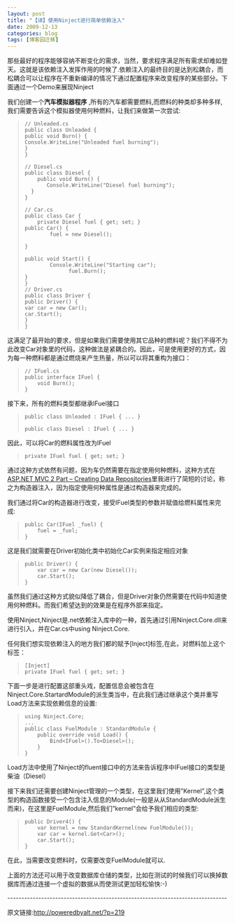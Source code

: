 ```yaml
---
layout: post
title: "【译】使用Ninject进行简单依赖注入"
date: 2009-12-13
categories: blog
tags: [博客园迁移]
---
```


那些最好的程序能够容纳不断变化的需求，当然，要求程序满足所有需求却难如登天。这就是该依赖注入发挥作用的时候了.依赖注入的最终目的是达到松耦合，而松耦合可以让程序在不重新编译的情况下通过配置程序来改变程序的某些部分。下面通过一个Demo来展现Ninject

我们创建一个**汽车模拟器程序** ,所有的汽车都需要燃料,而燃料的种类却多种多样,我们需要告诉这个模拟器使用何种燃料，让我们来做第一次尝试:

> 
>     // Unleaded.cs 
>     public class Unleaded {     
>     public void Burn() {         
>     Console.WriteLine("Unleaded fuel burning");    
>     } 
>     } 
>      
>     // Diesel.cs 
>     public class Diesel { 
>         public void Burn() { 
>            Console.WriteLine("Diesel fuel burning");     
>     	} 
>     } 
>      
>     // Car.cs 
>     public class Car { 
>         private Diesel fuel { get; set; }     
>     public Car() { 
>             fuel = new Diesel(); 
>                 
>     }  
>          
>     public void Start() { 
>             Console.WriteLine("Starting car");         
>     				fuel.Burn();     
>     } 
>     }  
>     // Driver.cs 
>     public class Driver {     
>     public Driver() {         
>     var car = new Car();         
>     car.Start();     
>     } 
>     }

这满足了最开始的要求，但是如果我们需要使用其它品种的燃料呢？我们不得不为此改变Car对象里的代码，这种做法是紧耦合的。因此，可是使用更好的方式，因为每一种燃料都是通过燃烧来产生热量，所以可以将其重构为接口：

> 
>     // IFuel.cs
>     public interface IFuel {
>         void Burn();
>     }

接下来，所有的燃料类型都继承IFuel接口

> 
>     public class Unleaded : IFuel { ... }
>     
>     public class Diesel : IFuel { ... }

因此，可以将Car的燃料属性改为IFuel

> 
>     private IFuel fuel { get; set; }

通过这种方式依然有问题，因为车仍然需要在指定使用何种燃料，这种方式在[ASP.NET MVC 2 Part – Creating Data Repositories](http://poweredbyalt.net/?p=197)里我进行了简短的讨论，称之为构造器注入，因为指定使用何种属性是通过构造器来完成的。

我们通过将Car的构造器进行改变，接受IFuel类型的参数并赋值给燃料属性来完成:

> 
>     public Car(IFuel _fuel) {
>         fuel = _fuel;
>     }

这是我们就需要在Driver初始化类中初始化Car实例来指定相应对象

> 
>     public Driver() {
>         var car = new Car(new Diesel());
>         car.Start();
>     }

虽然我们通过这种方式貌似降低了耦合，但是Driver对象仍然需要在代码中知道使用何种燃料。而我们希望达到的效果是在程序外部来指定。

使用Ninject,Ninject是.net依赖注入库中的一种，首先通过引用Ninject.Core.dll来进行引入，并在Car.cs中using Ninject.Core.

任何我们想实现依赖注入的地方我们都的赋予\[Inject\]标签,在此，对燃料加上这个标签：

> 
>     [Inject]
>     private IFuel fuel { get; set; }

下面一步是进行配置这部重头戏，配置信息会被包含在Ninject.Core.StartardModule的派生类当中，在此我们通过继承这个类并重写Load方法来实现依赖信息的设置:

> 
>     using Ninject.Core;
>     ...
>     public class FuelModule : StandardModule {
>         public override void Load() {
>             Bind<IFuel>().To<Diesel>();
>         }
>     }

Load方法中使用了Ninject的fluent接口中的方法来告诉程序中IFuel接口的类型是柴油（Diesel）

接下来我们还需要创建Ninject管理的一个类型，在这里我们使用”Kernel”,这个类型的构造函数接受一个包含注入信息的Module\(一般是从从StandardModule派生而来\)，在这里是FuelModule,然后我们”kernel”会给予我们相应的类型:

> 
>     public Driver4() {
>         var kernel = new StandardKernel(new FuelModule());
>         var car = kernel.Get<Car>();
>         car.Start();
>     }

在此，当需要改变燃料时，仅需要改变FuelModule就可以.

上面的方法还可以用于改变数据库仓储的类型，比如在测试的时候我们可以换掉数据库而通过连接一个虚拟的数据从而使测试更加轻松愉快:-\)

\------------------------------------------------------------------------------

原文链接:<http://poweredbyalt.net/?p=219>
